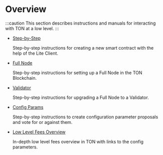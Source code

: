 # Overview

:::caution
This section describes instructions and manuals for interacting with TON at a low level.
:::


* [Step-by-Step](/develop/howto/step-by-step)

  Step-by-step instructions for creating a new smart contract with the help of the Lite Client.

* [Full Node](/develop/howto/full-node)

  Step-by-step instructions for setting up a Full Node in the TON Blockchain.

* [Validator](/develop/howto/validator)

  Step-by-step instructions for upgrading a Full Node to a Validator.

* [Config Params](/develop/howto/config-params)

  Step-by-step instructions to create configuration parameter proposals and vote for or against them.

* [Low Level Fees Overview](/develop/howto/fees-low-level)

  In-depth low level fees overview in TON with links to the config parameters.